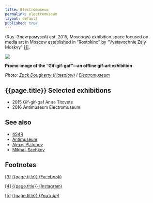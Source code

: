 ```yaml
---
title: Electromuseum
permalink: electromuseum
layout: default
published: true
---
```


(Rus. Электромузей) est. 2015, Moscoqw) exhibition space focused on media art in Moscow established in “Rostokino” by “Vystavochnie Zaly Moskvy” <span id="a1">[\[1\]](#f1)</span>.

![](/images/image-name.jpg)

**Promo image of the “Gif-gif-gaf”—an offline gif-art exhibition**

*Photo: [Zack Dougherty (Hateplow)](index) / [Electromuseum](index)*


## {{page.title}} Selected exhibitions

 + 2015  Gif-gif-gaf  Anna Titovets
 + 2016  Antimuseum  Electromuseum

## See also

+ [4S4R](index)
+ [Antimuseum](index)
+ [Alexei Platonov](index)
+ [Mikhail Sachkov](index)

## Footnotes

[[3]](#a3) <span id="f3"></span> [{{page.title}} (Facebook)](index)

[[4]](#a4) <span id="f4"></span> [{{page.title}} (Instagram)](index)

[[5]](#a5) <span id="f5"></span> [{{page.title}} (YouTube)](index)
